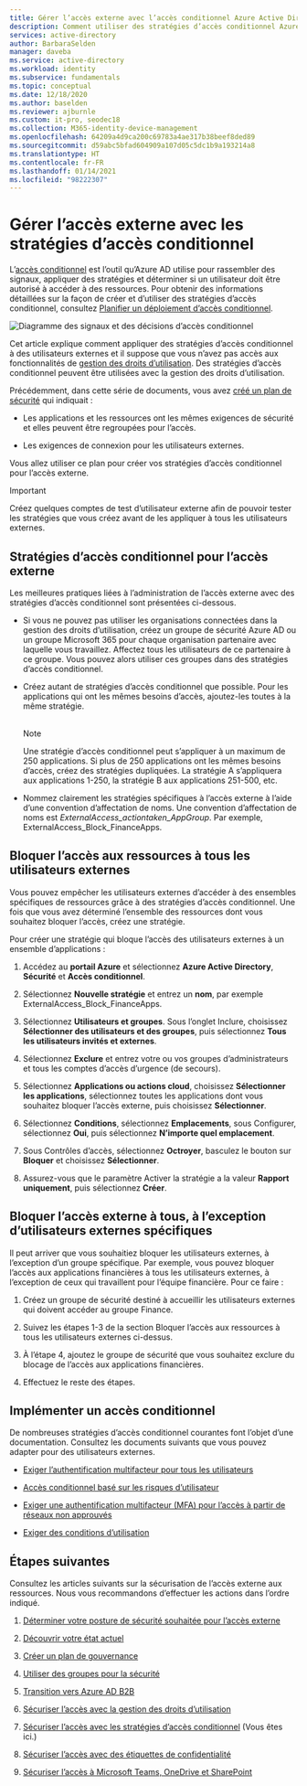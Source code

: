 ```yaml
---
title: Gérer l’accès externe avec l’accès conditionnel Azure Active Directory
description: Comment utiliser des stratégies d’accès conditionnel Azure Active Directory afin de sécuriser l’accès externe aux ressources.
services: active-directory
author: BarbaraSelden
manager: daveba
ms.service: active-directory
ms.workload: identity
ms.subservice: fundamentals
ms.topic: conceptual
ms.date: 12/18/2020
ms.author: baselden
ms.reviewer: ajburnle
ms.custom: it-pro, seodec18
ms.collection: M365-identity-device-management
ms.openlocfilehash: 64209a4d9ca200c69783a4ae317b38beef8ded89
ms.sourcegitcommit: d59abc5bfad604909a107d05c5dc1b9a193214a8
ms.translationtype: HT
ms.contentlocale: fr-FR
ms.lasthandoff: 01/14/2021
ms.locfileid: "98222307"
---
```

# <a name="manage-external-access-with-conditional-access-policies"></a>Gérer l’accès externe avec les stratégies d’accès conditionnel 

L’[accès conditionnel](../conditional-access/overview.md) est l’outil qu’Azure AD utilise pour rassembler des signaux, appliquer des stratégies et déterminer si un utilisateur doit être autorisé à accéder à des ressources. Pour obtenir des informations détaillées sur la façon de créer et d’utiliser des stratégies d’accès conditionnel, consultez [Planifier un déploiement d’accès conditionnel](../conditional-access/plan-conditional-access.md). 

![Diagramme des signaux et des décisions d’accès conditionnel](media/secure-external-access//7-conditional-access-signals.png)



Cet article explique comment appliquer des stratégies d’accès conditionnel à des utilisateurs externes et il suppose que vous n’avez pas accès aux fonctionnalités de [gestion des droits d’utilisation](../governance/entitlement-management-overview.md). Des stratégies d’accès conditionnel peuvent être utilisées avec la gestion des droits d’utilisation.

Précédemment, dans cette série de documents, vous avez [créé un plan de sécurité](3-secure-access-plan.md) qui indiquait :

* Les applications et les ressources ont les mêmes exigences de sécurité et elles peuvent être regroupées pour l’accès.

* Les exigences de connexion pour les utilisateurs externes.

Vous allez utiliser ce plan pour créer vos stratégies d’accès conditionnel pour l’accès externe. 

> [!IMPORTANT]
> Créez quelques comptes de test d’utilisateur externe afin de pouvoir tester les stratégies que vous créez avant de les appliquer à tous les utilisateurs externes.

## <a name="conditional-access-policies-for-external-access"></a>Stratégies d’accès conditionnel pour l’accès externe

Les meilleures pratiques liées à l’administration de l’accès externe avec des stratégies d’accès conditionnel sont présentées ci-dessous.

* Si vous ne pouvez pas utiliser les organisations connectées dans la gestion des droits d’utilisation, créez un groupe de sécurité Azure AD ou un groupe Microsoft 365 pour chaque organisation partenaire avec laquelle vous travaillez. Affectez tous les utilisateurs de ce partenaire à ce groupe. Vous pouvez alors utiliser ces groupes dans des stratégies d’accès conditionnel.

* Créez autant de stratégies d’accès conditionnel que possible. Pour les applications qui ont les mêmes besoins d’accès, ajoutez-les toutes à la même stratégie.  
‎ 
   > [!NOTE]
   > Une stratégie d’accès conditionnel peut s’appliquer à un maximum de 250 applications. Si plus de 250 applications ont les mêmes besoins d’accès, créez des stratégies dupliquées. La stratégie A s’appliquera aux applications 1-250, la stratégie B aux applications 251-500, etc.

* Nommez clairement les stratégies spécifiques à l’accès externe à l’aide d’une convention d’affectation de noms. Une convention d’affectation de noms est ‎*ExternalAccess_actiontaken_AppGroup*. Par exemple, ExternalAccess_Block_FinanceApps.

## <a name="block-all-external-users-from-resources"></a>Bloquer l’accès aux ressources à tous les utilisateurs externes

Vous pouvez empêcher les utilisateurs externes d’accéder à des ensembles spécifiques de ressources grâce à des stratégies d’accès conditionnel. Une fois que vous avez déterminé l’ensemble des ressources dont vous souhaitez bloquer l’accès, créez une stratégie.

Pour créer une stratégie qui bloque l’accès des utilisateurs externes à un ensemble d’applications :

1. Accédez au **portail Azure** et sélectionnez **Azure Active Directory**, **Sécurité** et **Accès conditionnel**.

2. Sélectionnez **Nouvelle stratégie** et entrez un **nom**, par exemple ExternalAccess_Block_FinanceApps.

3. Sélectionnez **Utilisateurs et groupes**. Sous l’onglet Inclure, choisissez **Sélectionner des utilisateurs et des groupes**, puis sélectionnez **Tous les utilisateurs invités et externes**. 

4. Sélectionnez **Exclure** et entrez votre ou vos groupes d’administrateurs et tous les comptes d’accès d’urgence (de secours).

5. Sélectionnez **Applications ou actions cloud**, choisissez **Sélectionner les applications**, sélectionnez toutes les applications dont vous souhaitez bloquer l’accès externe, puis choisissez **Sélectionner**.

6. Sélectionnez **Conditions**, sélectionnez **Emplacements**, sous Configurer, sélectionnez **Oui**, puis sélectionnez **N’importe quel emplacement**.

7. Sous Contrôles d’accès, sélectionnez **Octroyer**, basculez le bouton sur **Bloquer** et choisissez **Sélectionner**.

8. Assurez-vous que le paramètre Activer la stratégie a la valeur **Rapport uniquement**, puis sélectionnez **Créer**.

## <a name="block-external-access-to-all-except-specific-external-users"></a>Bloquer l’accès externe à tous, à l’exception d’utilisateurs externes spécifiques

Il peut arriver que vous souhaitiez bloquer les utilisateurs externes, à l’exception d’un groupe spécifique. Par exemple, vous pouvez bloquer l’accès aux applications financières à tous les utilisateurs externes, à l’exception de ceux qui travaillent pour l’équipe financière. Pour ce faire :

1. Créez un groupe de sécurité destiné à accueillir les utilisateurs externes qui doivent accéder au groupe Finance.

2. Suivez les étapes 1-3 de la section Bloquer l’accès aux ressources à tous les utilisateurs externes ci-dessus.

3. À l’étape 4, ajoutez le groupe de sécurité que vous souhaitez exclure du blocage de l’accès aux applications financières.

4. Effectuez le reste des étapes.

## <a name="implement-conditional-access"></a>Implémenter un accès conditionnel

De nombreuses stratégies d’accès conditionnel courantes font l’objet d’une documentation. Consultez les documents suivants que vous pouvez adapter pour des utilisateurs externes.

* [Exiger l’authentification multifacteur pour tous les utilisateurs](../conditional-access/howto-conditional-access-policy-all-users-mfa.md)

* [Accès conditionnel basé sur les risques d’utilisateur](../conditional-access/howto-conditional-access-policy-risk-user.md)

* [Exiger une authentification multifacteur (MFA) pour l’accès à partir de réseaux non approuvés](../conditional-access/untrusted-networks.md) 

* [Exiger des conditions d’utilisation](../conditional-access/terms-of-use.md)

## <a name="next-steps"></a>Étapes suivantes

Consultez les articles suivants sur la sécurisation de l’accès externe aux ressources. Nous vous recommandons d’effectuer les actions dans l’ordre indiqué.

1. [Déterminer votre posture de sécurité souhaitée pour l’accès externe](1-secure-access-posture.md)

2. [Découvrir votre état actuel](2-secure-access-current-state.md)

3. [Créer un plan de gouvernance](3-secure-access-plan.md)

4. [Utiliser des groupes pour la sécurité](4-secure-access-groups.md)

5. [Transition vers Azure AD B2B](5-secure-access-b2b.md)

6. [Sécuriser l’accès avec la gestion des droits d’utilisation](6-secure-access-entitlement-managment.md)

7. [Sécuriser l’accès avec les stratégies d’accès conditionnel](7-secure-access-conditional-access.md) (Vous êtes ici.)

8. [Sécuriser l’accès avec des étiquettes de confidentialité](8-secure-access-sensitivity-labels.md)

9. [Sécuriser l’accès à Microsoft Teams, OneDrive et SharePoint](9-secure-access-teams-sharepoint.md)
